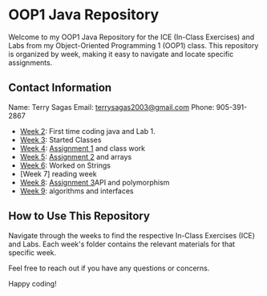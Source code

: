# OOP1 Java Repository
Welcome to my OOP1 Java Repository for the ICE (In-Class Exercises) and Labs from my Object-Oriented Programming 1 (OOP1) class. This repository is organized by week, making it easy to navigate and locate specific assignments.

## Contact Information
Name: Terry Sagas
Email: terrysagas2003@gmail.com
Phone: 905-391-2867


- [Week 2](week2/): First time coding java and Lab 1.
- [Week 3](week3/): Started Classes
- [Week 4](week4/): [Assignment 1](week4/Assignment%201) and class work
- [Week 5](week5/): [Assignment 2](week5/assignment2) and arrays
- [Week 6](week6/): Worked on Strings
- [Week 7] reading week
- [Week 8](week8/): [Assignment 3](week8/assignment3)API and polymorphism
- [Week 9](week9/): algorithms and interfaces

## How to Use This Repository
Navigate through the weeks to find the respective In-Class Exercises (ICE) and Labs. Each week's folder contains the relevant materials for that specific week.

Feel free to reach out if you have any questions or concerns.

Happy coding!

